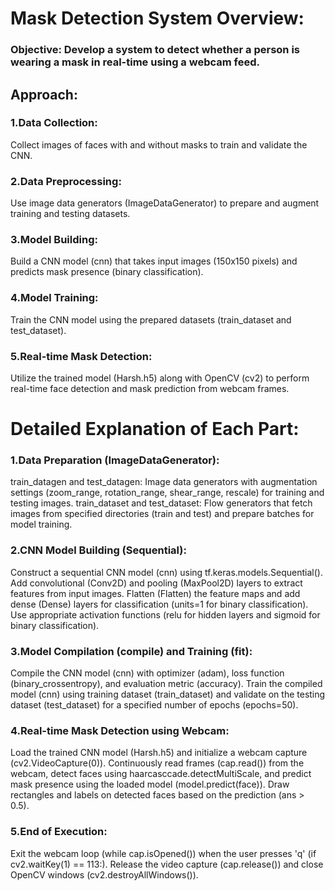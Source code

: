 # Mask Detection System Overview:
### Objective: Develop a system to detect whether a person is wearing a mask in real-time using a webcam feed.
## Approach:
### 1.Data Collection: 
Collect images of faces with and without masks to train and validate the CNN.
### 2.Data Preprocessing:
Use image data generators (ImageDataGenerator) to prepare and augment training and testing datasets.
### 3.Model Building:
Build a CNN model (cnn) that takes input images (150x150 pixels) and predicts mask presence (binary classification).
### 4.Model Training:
Train the CNN model using the prepared datasets (train_dataset and test_dataset).
### 5.Real-time Mask Detection:
Utilize the trained model (Harsh.h5) along with OpenCV (cv2) to perform real-time face detection and mask prediction from webcam frames.


# Detailed Explanation of Each Part:
### 1.Data Preparation (ImageDataGenerator):
train_datagen and test_datagen: Image data generators with augmentation settings (zoom_range, rotation_range, shear_range, rescale) for training and testing images.
train_dataset and test_dataset: Flow generators that fetch images from specified directories (train and test) and prepare batches for model training.
### 2.CNN Model Building (Sequential):
Construct a sequential CNN model (cnn) using tf.keras.models.Sequential().
Add convolutional (Conv2D) and pooling (MaxPool2D) layers to extract features from input images.
Flatten (Flatten) the feature maps and add dense (Dense) layers for classification (units=1 for binary classification).
Use appropriate activation functions (relu for hidden layers and sigmoid for binary classification).
### 3.Model Compilation (compile) and Training (fit):
Compile the CNN model (cnn) with optimizer (adam), loss function (binary_crossentropy), and evaluation metric (accuracy).
Train the compiled model (cnn) using training dataset (train_dataset) and validate on the testing dataset (test_dataset) for a specified number of epochs (epochs=50).
### 4.Real-time Mask Detection using Webcam:
Load the trained CNN model (Harsh.h5) and initialize a webcam capture (cv2.VideoCapture(0)).
Continuously read frames (cap.read()) from the webcam, detect faces using haarcasccade.detectMultiScale, and predict mask presence using the loaded model (model.predict(face)).
Draw rectangles and labels on detected faces based on the prediction (ans > 0.5).
### 5.End of Execution:
Exit the webcam loop (while cap.isOpened()) when the user presses 'q' (if cv2.waitKey(1) == 113:).
Release the video capture (cap.release()) and close OpenCV windows (cv2.destroyAllWindows()).
